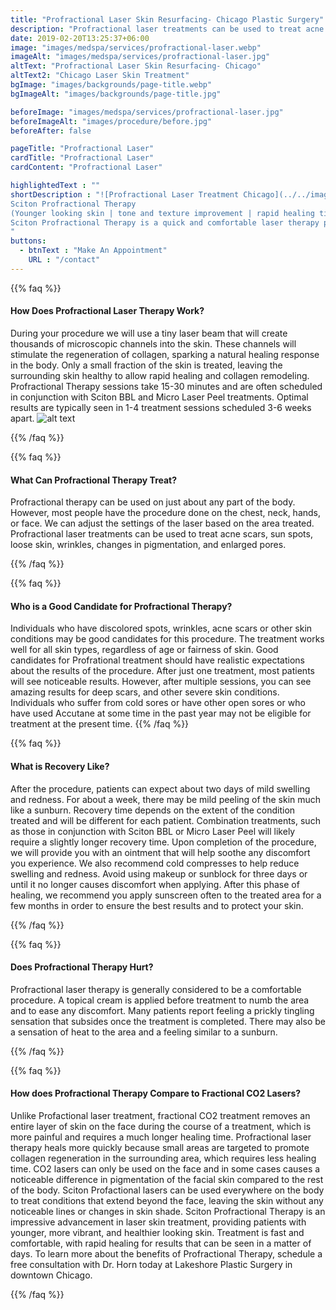 ```yaml
---
title: "Profractional Laser Skin Resurfacing- Chicago Plastic Surgery"
description: "Profractional laser treatments can be used to treat acne scars, sun spots, loose skin and wrinkles. Our Chicago patients achieve younger looking skin with minimal down time."
date: 2019-02-20T13:25:37+06:00
image: "images/medspa/services/profractional-laser.webp"
imageAlt: "images/medspa/services/profractional-laser.jpg"
altText: "Profractional Laser Skin Resurfacing- Chicago"
altText2: "Chicago Laser Skin Treatment"
bgImage: "images/backgrounds/page-title.webp"
bgImageAlt: "images/backgrounds/page-title.jpg"

beforeImage: "images/medspa/services/profractional-laser.jpg"
beforeImageAlt: "images/procedure/before.jpg"
beforeAfter: false

pageTitle: "Profractional Laser"
cardTitle: "Profractional Laser"
cardContent: "Profractional Laser"

highlightedText : ""
shortDescription : "![Profractional Laser Treatment Chicago](../../images/medspa/Screenshot-2014-03-10-18.53.21.png)
Sciton Profractional Therapy
(Younger looking skin | tone and texture improvement | rapid healing time)
Sciton Profractional Therapy is a quick and comfortable laser therapy procedure used to resurface the skin with minimal downtime. Profractional therapy is commonly used to tighten and smooth the skin, reduce the visibility of acne scars, and reduce or eliminate wrinkles. After this procedure, your skin will be smoother and younger looking, with improved texture and tone.
"
buttons:
  - btnText : "Make An Appointment"
    URL : "/contact"
---
```


{{% faq %}}

#### How Does Profractional Laser Therapy Work?

During your procedure we will use a tiny laser beam that will create thousands of microscopic channels into the skin. These channels will stimulate the regeneration of collagen, sparking a natural healing response in the body. Only a small fraction of the skin is treated, leaving the surrounding skin healthy to allow rapid healing and collagen remodeling. Profractional Therapy sessions take 15-30 minutes and are often scheduled in conjunction with Sciton BBL and Micro Laser Peel treatments. Optimal results are typically seen in 1-4 treatment sessions scheduled 3-6 weeks apart. 
![alt text](../../images/medspa/profractional.png)

{{% /faq %}}

{{% faq %}}

#### What Can Profractional Therapy Treat?

Profractional therapy can be used on just about any part of the body. However, most people have the procedure done on the chest, neck, hands, or face. We can adjust the settings of the laser based on the area treated. Profractional laser treatments can be used to treat acne scars, sun spots, loose skin, wrinkles, changes in pigmentation, and enlarged pores.

{{% /faq %}}

{{% faq %}}

#### Who is a Good Candidate for Profractional Therapy?

Individuals who have discolored spots, wrinkles, acne scars or other skin conditions may be good candidates for this procedure. The treatment works well for all skin types, regardless of age or fairness of skin. Good candidates for Profrational treatment should have realistic expectations about the results of the procedure. After just one treatment, most patients will see noticeable results. However, after multiple sessions, you can see amazing results for deep scars, and other severe skin conditions. Individuals who suffer from cold sores or have other open sores or who have used Accutane at some time in the past year may not be eligible for treatment at the present time.
{{% /faq %}}

{{% faq %}}

#### What is Recovery Like?

After the procedure, patients can expect about two days of mild swelling and redness. For about a week, there may be mild peeling of the skin much like a sunburn. Recovery time depends on the extent of the condition treated and will be different for each patient. Combination treatments, such as those in conjunction with Sciton BBL or Micro Laser Peel will likely require a slightly longer recovery time. Upon completion of the procedure, we will provide you with an ointment that will help soothe any discomfort you experience. We also recommend cold compresses to help reduce swelling and redness. Avoid using makeup or sunblock for three days or until it no longer causes discomfort when applying. After this phase of healing, we recommend you apply sunscreen often to the treated area for a few months in order to ensure the best results and to protect your skin.

{{% /faq %}}

{{% faq %}}

#### Does Profractional Therapy Hurt?
Profractional laser therapy is generally considered to be a comfortable procedure. A topical cream is applied before treatment to numb the area and to ease any discomfort. Many patients report feeling a prickly tingling sensation that subsides once the treatment is completed. There may also be a sensation of heat to the area and a feeling similar to a sunburn.

{{% /faq %}}

{{% faq %}}

#### How does Profractional Therapy Compare to Fractional CO2 Lasers?

Unlike Profactional laser treatment, fractional CO2 treatment removes an entire layer of skin on the face during the course of a treatment, which is more painful and requires a much longer healing time. Profractional laser therapy heals more quickly because small areas are targeted to promote collagen regeneration in the surrounding area, which requires less healing time. CO2 lasers can only be used on the face and in some cases causes a noticeable difference in pigmentation of the facial skin compared to the rest of the body. Sciton Profactional lasers can be used everywhere on the body to treat conditions that extend beyond the face, leaving the skin without any noticeable lines or changes in skin shade. Sciton Profractional Therapy is an impressive advancement in laser skin treatment, providing patients with younger, more vibrant, and healthier looking skin. Treatment is fast and comfortable, with rapid healing for results that can be seen in a matter of days. To learn more about the benefits of Profractional Therapy, schedule a free consultation with Dr. Horn today at Lakeshore Plastic Surgery in downtown Chicago.

{{% /faq %}}